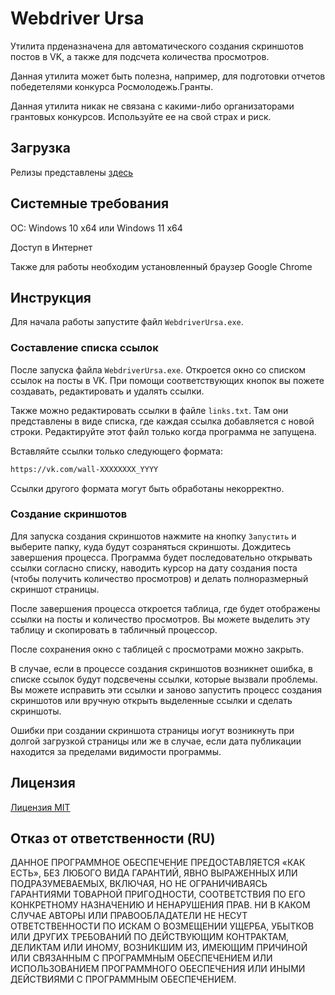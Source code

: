 # Webdriver Ursa

Утилита прденазначена для автоматического создания скриншотов постов в VK, а также для подсчета количества просмотров.

Данная утилита может быть полезна, например, для подготовки отчетов победетелями конкурса Росмолодежь.Гранты.

Данная утилита никак не связана с какими-либо организаторами грантовых конкурсов. Используйте ее на свой страх и риск.

## Загрузка

Релизы представлены [здесь](https://github.com/iEPCBM/WebdriverUrsa/releases)

## Системные требования

ОС: Windows 10 x64 или Windows 11 x64

Доступ в Интернет

Также для работы необходим установленный браузер Google Chrome

## Инструкция

Для начала работы запустите файл `WebdriverUrsa.exe`.

### Составление списка ссылок

После запуска файла `WebdriverUrsa.exe`. Откроется окно со списком ссылок на посты в VK. При помощи соответствующих кнопок вы пожете создавать, редактировать и удалять ссылки.

Также можно редактировать ссылки в файле `links.txt`. Там они представлены в виде списка, где каждая ссылка добавляется с новой строки. Редактируйте этот файл только когда программа не запущена.

Вставляйте ссылки только следующего формата:

```txt
https://vk.com/wall-XXXXXXXX_YYYY
```

Ссылки другого формата могут быть обработаны некорректно.

### Создание скриншотов

Для запуска создания скриншотов нажмите на кнопку `Запустить` и выберите папку, куда будут созраняться скриншоты. Дождитесь завершения процесса. Программа будет последовательно открывать ссылки согласно списку, наводить курсор на дату создания поста (чтобы получить количество просмотров) и делать полноразмерный скриншот страницы.

После завершения процесса откроется таблица, где будет отображены ссылки на посты и количество просмотров. Вы можете выделить эту таблицу и скопировать в табличный процессор.

После сохранения окно с таблицей с просмотрами можно закрыть.

В случае, если в процессе создания скриншотов возникнет ошибка, в списке ссылок будут подсвечены ссылки, которые вызвали проблемы. Вы можете исправить эти ссылки и заново запустить процесс создания скриншотов или вручную открыть выделенные ссылки и сделать скриншоты.

Ошибки при создании скриншота страницы иогут возникнуть при долгой загрузкой страницы или же в случае, если дата публикации находится за пределами видимости программы.

## Лицензия

[Лицензия MIT](LICENSE)

## Отказ от ответственности (RU)

ДАННОЕ ПРОГРАММНОЕ ОБЕСПЕЧЕНИЕ ПРЕДОСТАВЛЯЕТСЯ «КАК ЕСТЬ», БЕЗ ЛЮБОГО ВИДА ГАРАНТИЙ, ЯВНО ВЫРАЖЕННЫХ ИЛИ ПОДРАЗУМЕВАЕМЫХ, ВКЛЮЧАЯ, НО НЕ ОГРАНИЧИВАЯСЬ ГАРАНТИЯМИ ТОВАРНОЙ ПРИГОДНОСТИ, СООТВЕТСТВИЯ ПО ЕГО КОНКРЕТНОМУ НАЗНАЧЕНИЮ И НЕНАРУШЕНИЯ ПРАВ. НИ В КАКОМ СЛУЧАЕ АВТОРЫ ИЛИ ПРАВООБЛАДАТЕЛИ НЕ НЕСУТ ОТВЕТСТВЕННОСТИ ПО ИСКАМ О ВОЗМЕЩЕНИИ УЩЕРБА, УБЫТКОВ ИЛИ ДРУГИХ ТРЕБОВАНИЙ ПО ДЕЙСТВУЮЩИМ КОНТРАКТАМ, ДЕЛИКТАМ ИЛИ ИНОМУ, ВОЗНИКШИМ ИЗ, ИМЕЮЩИМ ПРИЧИНОЙ ИЛИ СВЯЗАННЫМ С ПРОГРАММНЫМ ОБЕСПЕЧЕНИЕМ ИЛИ ИСПОЛЬЗОВАНИЕМ ПРОГРАММНОГО ОБЕСПЕЧЕНИЯ ИЛИ ИНЫМИ ДЕЙСТВИЯМИ С ПРОГРАММНЫМ ОБЕСПЕЧЕНИЕМ.
